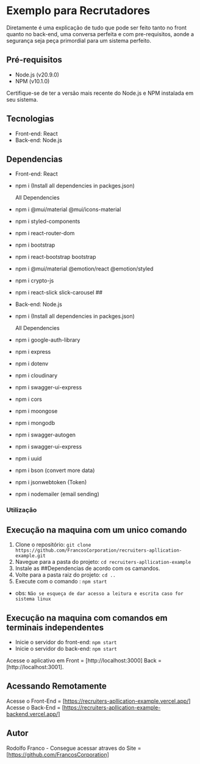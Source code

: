 # Exemplo para Recrutadores

Diretamente é uma explicação de tudo que pode ser feito tanto no front quanto no back-end, uma conversa perfeita e com pre-requisitos, aonde a segurança seja peça primordial para um sistema perfeito.

## Pré-requisitos

- Node.js (v20.9.0)
- NPM (v10.1.0)

Certifique-se de ter a versão mais recente do Node.js e NPM instalada em seu sistema.

## Tecnologias

- Front-end: React
- Back-end: Node.js

## Dependencias

- Front-end: React
- npm i (Install all dependencies in packges.json)

  All Dependencies

- npm i @mui/material @mui/icons-material
- npm i styled-components
- npm i react-router-dom
- npm i bootstrap
- npm i react-bootstrap bootstrap
- npm i @mui/material @emotion/react @emotion/styled
- npm i crypto-js
- npm i react-slick slick-carousel ##

- Back-end: Node.js

- npm i (Install all dependencies in packges.json)

  All Dependencies

- npm i google-auth-library
- npm i express
- npm i dotenv
- npm i cloudinary
- npm i swagger-ui-express
- npm i cors
- npm i moongose
- npm i mongodb
- npm i swagger-autogen
- npm i swagger-ui-express
- npm i uuid
- npm i bson (convert more data)
- npm i jsonwebtoken (Token)
- npm i nodemailer (email sending)

### Utilização

## Execução na maquina com um unico comando

1. Clone o repositório: `git clone https://github.com/FrancosCorporation/recruiters-apllication-example.git`
2. Navegue para a pasta do projeto: `cd recruiters-apllication-example`
3. Instale as ##Dependencias de acordo com os camandos.
4. Volte para a pasta raiz do projeto: `cd ..`
5. Execute com o comando : `npm start`

- obs: `Não se esqueça de dar acesso a leitura e escrita caso for sistema linux`

## Execução na maquina com comandos em terminais independentes

- Inicie o servidor do front-end: `npm start`
- Inicie o servidor do back-end: `npm start`

Acesse o aplicativo em Front = [http://localhost:3000] Back = [http://localhost:3001].

## Acessando Remotamente

Acesse o Front-End = [https://recruiters-apllication-example.vercel.app/]
Acesse o Back-End = [https://recruiters-apllication-example-backend.vercel.app/]

## Autor

Rodolfo Franco - Consegue acessar atraves do Site = [https://github.com/FrancosCorporation]


<!-- para o futuro
## Licença

Este projeto é licenciado sob o uso para utilização em [Sua Licença](URL da Licença). -->

